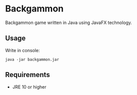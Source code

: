 # Backgammon

Backgammon game written in Java using JavaFX technology.


## Usage

Write in console:

```
java -jar backgammon.jar
```

## Requirements
* JRE 10 or higher
